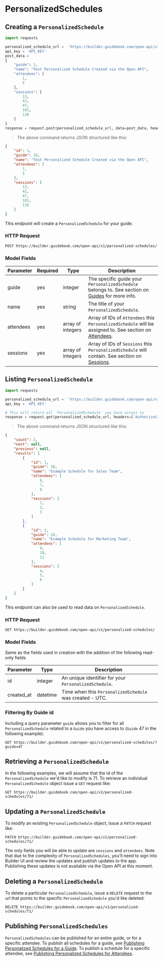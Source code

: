 # PersonalizedSchedules

## Creating a `PersonalizedSchedule`


```python
import requests

personalized_schedule_url =  'https://builder.guidebook.com/open-api/v1/personalized-schedules/'
api_key = 'API_KEY'
post_data =
{
	"guide": 1,
	"name": "Test Personalized Schedule Created via the Open API",
	"attendees": [
		1,
		5
	],
	"sessions": [
		13,
		42,
		47,
		101,
		118
	]
}
response = request.post(personalized_schedule_url, data=post_data, headers={'Authorization': 'JWT ' + api_key})

```

> The above command returns JSON structured like this:

```json
{
	"id": 1,
	"guide": 18,
	"name": "Test Personalized Schedule Created via the Open API",
	"attendees": [
		1,
		5
	],
	"sessions": [
		13,
		42,
		47,
		101,
		118
	]
}

```


This endpoint will create a `PersonalizedSchedule` for your guide.

### HTTP Request

`POST https://builder.guidebook.com/open-api/v1/personalized-schedules/`

### Model Fields

Parameter       | Required  | Type    | Description
---------       | --------  | ------- | -----------
guide           | yes | integer  | The specific guide your `PersonalizedSchedule` belongs to.  See section on [Guides](#guides) for more info.
name            | yes | string   | The title of your `PersonalizedSchedule`.
attendees       | yes | array of integers | Array of IDs of `Attendees` this `PersonalizedSchedule` will be assigned to.  See section on [Attendees](#attendees).
sessions       | yes | array of integers | Array of IDs of `Sessions` this `PersonalizedSchedule` will contain.  See section on [Sessions](#sessions).



## Listing `PersonalizedSchedule`


```python
import requests

personalized_schedule_url =  'https://builder.guidebook.com/open-api/v1/personalized-schedules/'
api_key = 'API_KEY'

# This will return all `PersonalizedSchedule` you have access to
response = request.get(personalized_schedule_url, headers={'Authorization': 'JWT ' + api_key})
```

> The above command returns JSON structured like this:

```json
{
	"count": 2,
	"next": null,
	"previous": null,
	"results": [
		{
			"id": 1,
			"guide": 18,
			"name": "Example Schedule for Sales Team",
			"attendees": [
				6,
				7,
				8
			],
			"sessions": [
				1,
				2,
				3
			]
		},
		{
			"id": 2,
			"guide": 19,
			"name": "Example Schedule for Marketing Team",
			"attendees": [
				9,
				10,
				11
			],
			"sessions": [
				4,
				5,
				6
			]
		}
	]
}
```


This endpoint can also be used to read data on `PersonalizedSchedule`.

### HTTP Request

`GET https://builder.guidebook.com/open-api/v1/personalized-schedules/`

### Model Fields

Same as the fields used in creation with the addition of the following read-only fields

Parameter       | Type    | Description
---------       | ------- | -----------
id              | integer  | An unique identifier for your `PersonalizedSchedule`.
created_at      | datetime | Time when this `PersonalizedSchedule` was created - UTC.

### Filtering By Guide id

Including a query parameter `guide` allows you to filter for all `PersonalizedSchedule` related to a `Guide` you have access to (`Guide` 47 in the following example):

`GET https://builder.guidebook.com/open-api/v1/personalized-schedules/?guide=47`

## Retrieving a `PersonalizedSchedule`

In the following examples, we will assume that the id of the `PersonalizedSchedule` we'd like to modify is 71.
To retrieve an individual `PersonalizedSchedule` object issue a `GET` request like:

`GET https://builder.guidebook.com/open-api/v1/personalized-schedules/71/`

## Updating a `PersonalizedSchedule`

To modify an existing `PersonalizedSchedule` object, issue a `PATCH` request like:

`PATCH https://builder.guidebook.com/open-api/v1/personalized-schedules/71/`

The only fields you will be able to update are `sessions` and `attendees`.  Note that due to the complexity of `PersonalizedSchedules`, you'll need to sign into Builder UI and review the updates and publish updates to the app.  Publishing these updates is not available via the Open API at this moment.

## Deleting a `PersonalizedSchedule`

To delete a particular `PersonalizedSchedule`, issue a `DELETE` request to the url that points to the specific `PersonalizedSchedule` you'd like deleted:

`DELETE https://builder.guidebook.com/open-api/v1/personalized-schedules/71/`

## Publishing `PersonalizedSchedules`
`PersonalizedSchedules` can be published for an entire guide, or for a specific attendee. To publish all schedules for a guide, see [Publishing Personalized Schedules for a Guide](#publishing-code-personalizedschedules-code-for-a-code-guide-code). To publish a schedule for a specific attendee, see [Publishing Personalized Schedules for Attendees](#publishing-a-code-personalizedschedule-code-for-an-code-attendee-code).
